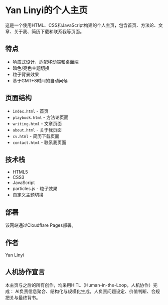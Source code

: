 # Yan Linyi的个人主页

这是一个使用HTML、CSS和JavaScript构建的个人主页，包含首页、方法论、文章、关于我、简历下载和联系我等页面。

## 特点

- 响应式设计，适配移动端和桌面端
- 暗色/亮色主题切换
- 粒子背景效果
- 基于GMT+8时间的自动问候

## 页面结构

- `index.html` - 首页
- `playbook.html` - 方法论页面
- `writing.html` - 文章页面
- `about.html` - 关于我页面
- `cv.html` - 简历下载页面
- `contact.html` - 联系我页面

## 技术栈

- HTML5
- CSS3
- JavaScript
- particles.js - 粒子效果
- 自定义主题切换

## 部署

该网站通过Cloudflare Pages部署。

## 作者

Yan Linyi

## 人机协作宣言

本主页与之后的所有创作，均采用HITL（Human-in-the-Loop，人机协作）完成：
AI负责信息聚合、结构化与规模化生成，人负责问题设定、价值判断、合规把关与最终背书。 